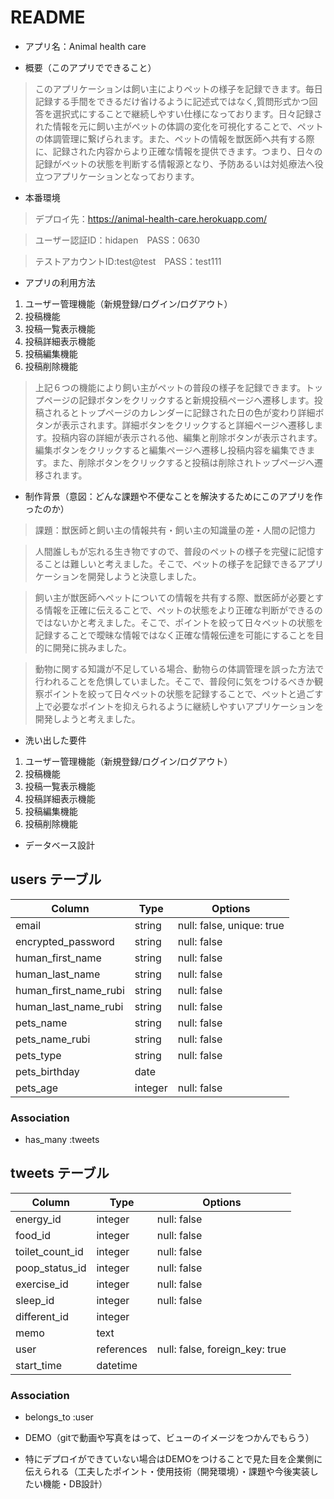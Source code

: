 # README

* アプリ名：Animal health care

* 概要（このアプリでできること）
>このアプリケーションは飼い主によりペットの様子を記録できます。毎日記録する手間をできるだけ省けるように記述式ではなく,質問形式かつ回答を選択式にすることで継続しやすい仕様になっております。日々記録された情報を元に飼い主がペットの体調の変化を可視化することで、ペットの体調管理に繋げられます。また、ペットの情報を獣医師へ共有する際に、記録された内容からより正確な情報を提供できます。つまり、日々の記録がペットの状態を判断する情報源となり、予防あるいは対処療法へ役立つアプリケーションとなっております。

* 本番環境
>デプロイ先：https://animal-health-care.herokuapp.com/

>ユーザー認証ID：hidapen　PASS：0630

>テストアカウントID:test@test　PASS：test111

* アプリの利用方法
1. ユーザー管理機能（新規登録/ログイン/ログアウト）
1. 投稿機能
1. 投稿一覧表示機能
1. 投稿詳細表示機能
1. 投稿編集機能
1. 投稿削除機能
>上記６つの機能により飼い主がペットの普段の様子を記録できます。トップページの記録ボタンをクリックすると新規投稿ページへ遷移します。投稿されるとトップページのカレンダーに記録された日の色が変わり詳細ボタンが表示されます。詳細ボタンをクリックすると詳細ページへ遷移します。投稿内容の詳細が表示される他、編集と削除ボタンが表示されます。編集ボタンをクリックすると編集ページへ遷移し投稿内容を編集できます。また、削除ボタンをクリックすると投稿は削除されトップページへ遷移されます。

* 制作背景（意図：どんな課題や不便なことを解決するためにこのアプリを作ったのか）
>課題：獣医師と飼い主の情報共有・飼い主の知識量の差・人間の記憶力

>人間誰しもが忘れる生き物ですので、普段のペットの様子を完璧に記憶することは難しいと考えました。そこで、ペットの様子を記録できるアプリケーションを開発しようと決意しました。

>飼い主が獣医師へペットについての情報を共有する際、獣医師が必要とする情報を正確に伝えることで、ペットの状態をより正確な判断ができるのではないかと考えました。そこで、ポイントを絞って日々ペットの状態を記録することで曖昧な情報ではなく正確な情報伝達を可能にすることを目的に開発に挑みました。

>動物に関する知識が不足している場合、動物らの体調管理を誤った方法で行われることを危惧していました。そこで、普段何に気をつけるべきか観察ポイントを絞って日々ペットの状態を記録することで、ペットと過ごす上で必要なポイントを抑えられるように継続しやすいアプリケーションを開発しようと考えました。

* 洗い出した要件
1. ユーザー管理機能（新規登録/ログイン/ログアウト）
1. 投稿機能
1. 投稿一覧表示機能
1. 投稿詳細表示機能
1. 投稿編集機能
1. 投稿削除機能

* データベース設計
## users テーブル

| Column                | Type    | Options                   |
| --------------------- | ------- | ------------------------- |
| email                 | string  | null: false, unique: true |
| encrypted_password    | string  | null: false               |
| human_first_name      | string  | null: false               |
| human_last_name       | string  | null: false               |
| human_first_name_rubi | string  | null: false               |
| human_last_name_rubi  | string  | null: false               |
| pets_name             | string  | null: false               |
| pets_name_rubi        | string  | null: false               |
| pets_type             | string  | null: false               |
| pets_birthday         | date    |                           |
| pets_age              | integer | null: false               |

### Association

- has_many :tweets

## tweets テーブル

| Column          | Type       | Options                        |
| --------------- | ---------- | ------------------------------ |
| energy_id       | integer    | null: false                    |
| food_id         | integer    | null: false                    |
| toilet_count_id | integer    | null: false                    |
| poop_status_id  | integer    | null: false                    |
| exercise_id     | integer    | null: false                    |
| sleep_id        | integer    | null: false                    |
| different_id    | integer    |                                |
| memo            | text       |                                |
| user            | references | null: false, foreign_key: true |
| start_time      | datetime   |                                |

### Association

- belongs_to :user

* DEMO（gitで動画や写真をはって、ビューのイメージをつかんでもらう）

* 特にデプロイができていない場合はDEMOをつけることで見た目を企業側に伝えられる（工夫したポイント・使用技術（開発環境）・課題や今後実装したい機能・DB設計）